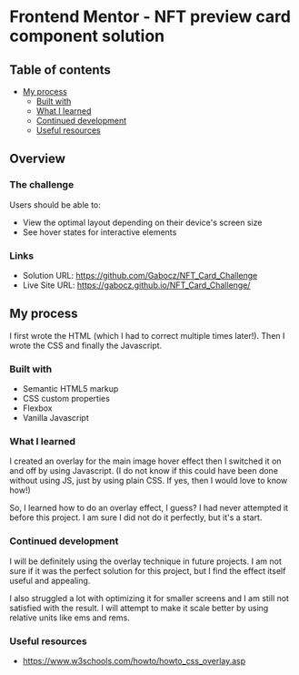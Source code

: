 # Frontend Mentor - NFT preview card component solution

## Table of contents

- [My process](#my-process)
  - [Built with](#built-with)
  - [What I learned](#what-i-learned)
  - [Continued development](#continued-development)
  - [Useful resources](#useful-resources)

## Overview

### The challenge

Users should be able to:

- View the optimal layout depending on their device's screen size
- See hover states for interactive elements

### Links

- Solution URL: https://github.com/Gabocz/NFT_Card_Challenge
- Live Site URL: https://gabocz.github.io/NFT_Card_Challenge/

## My process

I first wrote the HTML (which I had to correct multiple times later!). Then I wrote the CSS and finally the Javascript.

### Built with

- Semantic HTML5 markup
- CSS custom properties
- Flexbox
- Vanilla Javascript

### What I learned

I created an overlay for the main image hover effect then I switched it on and off by using Javascript. (I do not know if this could have been done without using JS, just by using plain CSS. If yes, then I would love to know how!)

So, I learned how to do an overlay effect, I guess? I had never attempted it before this project. I am sure I did not do it perfectly, but it's a start.

### Continued development

I will be definitely using the overlay technique in future projects. I am not sure if it was the perfect solution for this project, but I find the effect itself useful and appealing.

I also struggled a lot with optimizing it for smaller screens and I am still not satisfied with the result. I will attempt to make it scale better by using relative units like ems and rems.

### Useful resources

- https://www.w3schools.com/howto/howto_css_overlay.asp
